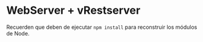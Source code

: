 # WebServer + vRestserver


Recuerden que deben de ejecutar ``` npm install ``` para reconstruir los módulos de Node.